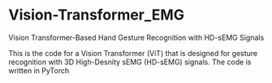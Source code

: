 # Vision-Transformer_EMG
Vision Transformer-Based Hand Gesture Recognition with HD-sEMG Signals

This is the code for a Vision Transformer (ViT) that is designed for gesture recognition with 3D High-Desnity sEMG (HD-sEMG) signals. The code is written in PyTorch
